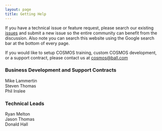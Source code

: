 ```yaml
---
layout: page
title: Getting Help
---
```


If you have a technical issue or feature request, please search our existing [issues](https://github.com/BallAerospace/COSMOS/issues) and submit a new issue so the entire community can benefit from the discussion.  Also note you can search this website using the Google search bar at the bottom of every page.

If you would like to setup COSMOS training, custom COSMOS development, or a support contract, please contact us at [cosmos@ball.com](mailto:cosmos@ball.com?subject=COSMOS%20Open%20Source%20Inquiry&body=I%20have%20a%20question)

### Business Development and Support Contracts

Mike Lammertin<br/>
Steven Thomas<br/>
Phil Inslee<br/>

### Technical Leads

Ryan Melton<br/>
Jason Thomas<br/>
Donald Hall<br/>
